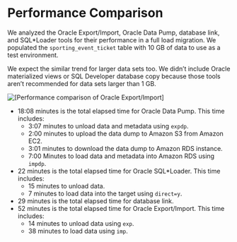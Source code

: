 # Performance Comparison<a name="chap-manageddatabases.oracle2rds.performance"></a>

We analyzed the Oracle Export/Import, Oracle Data Pump, database link, and SQL\*Loader tools for their performance in a full load migration\. We populated the `sporting_event_ticket` table with 10 GB of data to use as a test environment\.

We expect the similar trend for larger data sets too\. We didn’t include Oracle materialized views or SQL Developer database copy because those tools aren’t recommended for data sets larger than 1 GB\.

![\[Performance comparison of Oracle Export/Import\]](http://docs.aws.amazon.com/dms/latest/sbs/images/oracle2rds-performance-comparison.png)
+ 18:08 minutes is the total elapsed time for Oracle Data Pump\. This time includes:
  + 3:07 minutes to unload data and metadata using `expdp`\.
  + 2:00 minutes to upload the data dump to Amazon S3 from Amazon EC2\.
  + 3:01 minutes to download the data dump to Amazon RDS instance\.
  + 7:00 Minutes to load data and metadata into Amazon RDS using `impdp`\.
+ 22 minutes is the total elapsed time for Oracle SQL\*Loader\. This time includes:
  + 15 minutes to unload data\.
  + 7 minutes to load data into the target using `direct=y`\.
+ 29 minutes is the total elapsed time for database link\.
+ 52 minutes is the total elapsed time for Oracle Export/Import\. This time includes:
  + 14 minutes to unload data using `exp`\.
  + 38 minutes to load data using `imp`\.